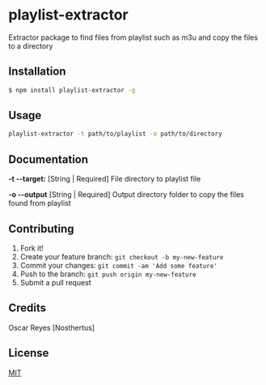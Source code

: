 # playlist-extractor
Extractor package to find files from playlist such as m3u and copy the files to a directory
## Installation
```bash
$ npm install playlist-extractor -g
```
## Usage
```bash
playlist-extractor -t path/to/playlist -o path/to/directory
```
## Documentation
**-t --target:** [String | Required]
File directory to playlist file

**-o --output** [String | Required]
Output directory folder to copy the files found from playlist

## Contributing
1. Fork it!
2. Create your feature branch: `git checkout -b my-new-feature`
3. Commit your changes: `git commit -am 'Add some feature'`
4. Push to the branch: `git push origin my-new-feature`
5. Submit a pull request

## Credits
Oscar Reyes [Nosthertus]
## License
[MIT](https://github.com/Nosthertus/node-playlist-extractor/blob/master/LICENSE.md)